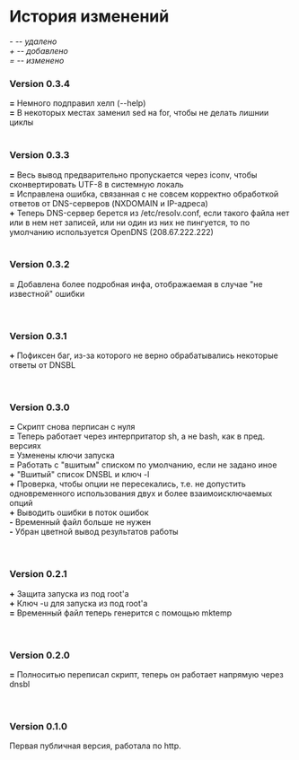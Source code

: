# История изменений #
_- -- удалено_<br>
<i>+ -- добавлено</i><br>
<i>= -- изменено</i><br>

<h3>Version 0.3.4</h3>
<b>=</b> Немного подправил хелп (--help)<br>
<b>=</b> В некоторых местах заменил sed на for, чтобы не делать лишнии циклы<br>
<br>
<h3>Version 0.3.3</h3>
<b>=</b> Весь вывод предварительно пропускается через iconv, чтобы сконвертировать UTF-8 в системную локаль<br>
<b>=</b> Исправлена ошибка, связанная с не совсем корректно обработкой ответов от DNS-серверов (NXDOMAIN и IP-адреса)<br>
<b>+</b> Теперь DNS-сервер берется из /etc/resolv.conf, если такого файла нет или в нем нет записей, или ни один из них не пингуется, то по умолчанию используется OpenDNS (208.67.222.222)<br>
<br>
<h3>Version 0.3.2</h3>
<b>=</b> Добавлена более подробная инфа, отображаемая в случае "не известной" ошибки<br><br><br>

<h3>Version 0.3.1</h3>
<b>+</b> Пофиксен баг, из-за которого не верно обрабатывались некоторые ответы от DNSBL<br><br><br>

<h3>Version 0.3.0</h3>
<b>=</b> Скрипт снова перписан с нуля<br>
<b>=</b> Теперь работает через интерпритатор sh, а не bash, как в пред. версиях<br>
<b>=</b> Узменены ключи запуска<br>
<b>=</b> Работать с "вшитым" списком по умолчанию, если не задано иное<br>
<b>+</b> "Вшитый" список DNSBL и ключ -l<br>
<b>+</b> Проверка, чтобы опции не пересекались, т.е. не допустить одновременного использования двух и более взаимоисключаемых опций<br>
<b>+</b> Выводить ошибки в поток ошибок<br>
<b>-</b> Временный файл больше не нужен<br>
<b>-</b> Убран цветной вывод результатов работы<br><br><br>

<h3>Version 0.2.1</h3>
<b>+</b> Защита запуска из под root'а<br>
<b>+</b> Ключ -u для запуска из под root'а<br>
<b>=</b> Временный файл теперь генерится с помощью mktemp<br><br><br>

<h3>Version 0.2.0</h3>
<b>=</b> Полноситью переписал скрипт, теперь он работает напрямую через dnsbl<br><br><br>

<h3>Version 0.1.0</h3>
Первая публичная версия, работала по http.<br>

